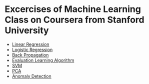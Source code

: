 # Excercises of Machine Learning Class on Coursera from Stanford University
<ul>
  <li>
    <a href="../../tree/master/Linear Regression">Linear Regression</a>
  </li>
  <li>
    <a href="../../tree/master/Logistic Regression">Logistic Regression</a>
  </li>
  <li>
    <a href="../../tree/master/Back Propagation">Back Propagation</a>
  </li>
  <li>
    <a href="../../tree/master/Evaluation Learning Algorithm">Evaluation Learning Algorithm</a>
  </li>
  <li>
    <a href="../../tree/master/SVM">SVM</a>
  </li>
  <li>
    <a href="../../tree/master/PCA">PCA</a>
  </li>
  <li>
    <a href="../../tree/master/Anomaly Detection">Anomaly Detection</a>
  </li>
</ul>

